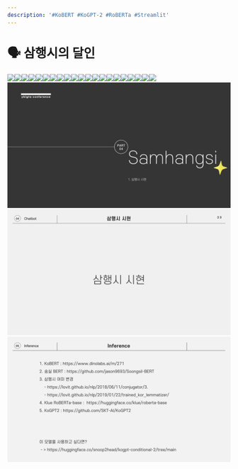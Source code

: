 ```yaml
---
description: '#KoBERT #KoGPT-2 #RoBERTa #Streamlit'
---
```


# 🗣 삼행시의 달인

![](../../../.gitbook/assets/삼행시의\_달인\_페이지\_01.png)![](../../../.gitbook/assets/삼행시의\_달인\_페이지\_02.png)![](../../../.gitbook/assets/삼행시의\_달인\_페이지\_03.png)![](../../../.gitbook/assets/삼행시의\_달인\_페이지\_04.png)![](../../../.gitbook/assets/삼행시의\_달인\_페이지\_05.png)![](../../../.gitbook/assets/삼행시의\_달인\_페이지\_06.png)![](../../../.gitbook/assets/삼행시의\_달인\_페이지\_07.png)![](../../../.gitbook/assets/삼행시의\_달인\_페이지\_08.png)![](../../../.gitbook/assets/삼행시의\_달인\_페이지\_09.png)![](../../../.gitbook/assets/삼행시의\_달인\_페이지\_10.png)![](../../../.gitbook/assets/삼행시의\_달인\_페이지\_11.png)![](../../../.gitbook/assets/삼행시의\_달인\_페이지\_12.png)![](../../../.gitbook/assets/삼행시의\_달인\_페이지\_13.png)![](../../../.gitbook/assets/삼행시의\_달인\_페이지\_14.png)![](../../../.gitbook/assets/삼행시의\_달인\_페이지\_15.png)![](../../../.gitbook/assets/삼행시의\_달인\_페이지\_16.png)![](../../../.gitbook/assets/삼행시의\_달인\_페이지\_17.png)![](../../../.gitbook/assets/삼행시의\_달인\_페이지\_18.png)![](../../../.gitbook/assets/삼행시의\_달인\_페이지\_19.png)![](../../../.gitbook/assets/삼행시의\_달인\_페이지\_20.png)![](../../../.gitbook/assets/삼행시의\_달인\_페이지\_21.png)![](<../../../.gitbook/assets/image (8).png>)![](<../../../.gitbook/assets/image (4).png>)![](../../../.gitbook/assets/image.png)
